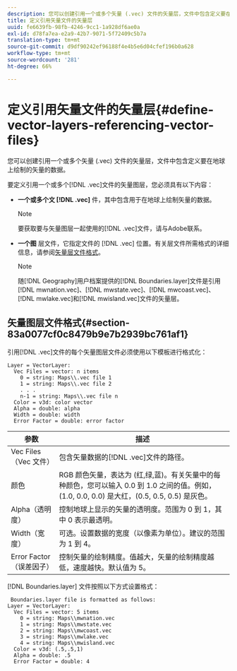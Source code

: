```yaml
---
description: 您可以创建引用一个或多个矢量 (.vec) 文件的矢量层，文件中包含定义要在地球上绘制的矢量的数据。
title: 定义引用矢量文件的矢量层
uuid: fe6639fb-98fb-4246-9cc1-1a928df6ae0a
exl-id: d78fa7ea-e2a9-42b7-9071-5f72409c5b7a
translation-type: tm+mt
source-git-commit: d9df90242ef96188f4e4b5e6d04cfef196b0a628
workflow-type: tm+mt
source-wordcount: '281'
ht-degree: 66%

---
```


# 定义引用矢量文件的矢量层{#define-vector-layers-referencing-vector-files}

您可以创建引用一个或多个矢量 (.vec) 文件的矢量层，文件中包含定义要在地球上绘制的矢量的数据。

要定义引用一个或多个[!DNL .vec]文件的矢量图层，您必须具有以下内容：

* **一个或多个文 [!DNL .vec]** 件，其中包含用于在地球上绘制矢量的数据。

   >[!NOTE]
   >
   >要获取要与矢量图层一起使用的[!DNL .vec]文件，请与Adobe联系。

* **一个图** 层文件，它指定文件的 [!DNL .vec] 位置。有关层文件所需格式的详细信息，请参阅[矢量层文件格式](../../../../home/c-get-started/c-im-layers/c-vctr-layers/c-ref-vctr-files.md#section-83a0077cf0c8479b9e7b2939bc761af1)。

   >[!NOTE]
   >
   >随[!DNL Geography]用户档案提供的[!DNL Boundaries.layer]文件是引用[!DNL mwnation.vec]、[!DNL mwstate.vec]、[!DNL mwcoast.vec]、[!DNL mwlake.vec]和[!DNL mwisland.vec]文件的矢量层。

## 矢量图层文件格式{#section-83a0077cf0c8479b9e7b2939bc761af1}

引用[!DNL .vec]文件的每个矢量图层文件必须使用以下模板进行格式化：

```
Layer = VectorLayer:
  Vec Files = vector: n items
    0 = string: Maps\\.vec file 1
    1 = string: Maps\\.vec file 2
    . . .
    n-1 = string: Maps\\.vec file n
  Color = v3d: color vector
  Alpha = double: alpha
  Width = double: width
  Error Factor = double: error factor
```

| 参数 | 描述 |
|---|---|
| Vec Files（Vec 文件） | 包含矢量数据的[!DNL .vec]文件的路径。 |
| 颜色 | RGB 颜色矢量，表达为 (红,绿,蓝)。有关矢量中的每种颜色，您可以输入 0.0 到 1.0 之间的值。例如，(1.0, 0.0, 0.0) 是大红，(0.5, 0.5, 0.5) 是灰色。 |
| Alpha（透明度） | 控制地球上显示的矢量的透明度。范围为 0 到 1，其中 0 表示最透明。 |
| Width（宽度） | 可选。设置数据的宽度（以像素为单位）。建议的范围为 1 到 4。 |
| Error Factor（误差因子） | 控制矢量的绘制精度。值越大，矢量的绘制精度越低，速度越快。默认值为 5。 |

[!DNL Boundaries.layer] 文件按照以下方式设置格式：

```
 Boundaries.layer file is formatted as follows:
Layer = VectorLayer:
  Vec Files = vector: 5 items
    0 = string: Maps\\mwnation.vec
    1 = string: Maps\\mwstate.vec
    2 = string: Maps\\mwcoast.vec
    3 = string: Maps\\mwlake.vec
    4 = string: Maps\\mwisland.vec
  Color = v3d: (.5,.5,1)
  Alpha = double: .5
  Error Factor = double: 4
```
